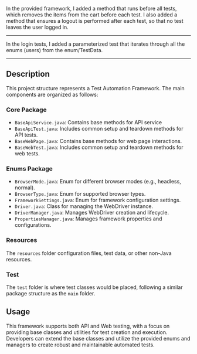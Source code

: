 
In the provided framework, I added a method that runs before all tests, which removes 
the items from the cart before each test. I also added a method that ensures a logout 
is performed after each test, so that no test leaves the user logged in.  

------------------------------------------------------------------------------------

In the login tests, I added a parameterized test that iterates through all the 
enums (users) from the enum/TestData.


------------------------------------------------------------------------------------










  

## Description

This project structure represents a Test Automation Framework. The main components are organized as follows:

### Core Package
- `BaseApiService.java`: Contains base methods for API service
- `BaseApiTest.java`: Includes common setup and teardown methods for API tests.
- `BaseWebPage.java`: Contains base methods for web page interactions.
- `BaseWebTest.java`: Includes common setup and teardown methods for web tests.

### Enums Package
- `BrowserMode.java`: Enum for different browser modes (e.g., headless, normal).
- `BrowserType.java`: Enum for supported browser types.
- `FrameworkSettings.java`: Enum for framework configuration settings.
- `Driver.java`: Class for managing the WebDriver instance.
- `DriverManager.java`: Manages WebDriver creation and lifecycle.
- `PropertiesManager.java`: Manages framework properties and configurations.

### Resources
The `resources` folder configuration files, test data, or other non-Java resources.

### Test
The `test` folder is where test classes would be placed, following a similar package structure as the `main` folder.

## Usage

This framework supports both API and Web testing, with a focus on providing base classes and utilities for test creation and execution. Developers can extend the base classes and utilize the provided enums and managers to create robust and maintainable automated tests.
